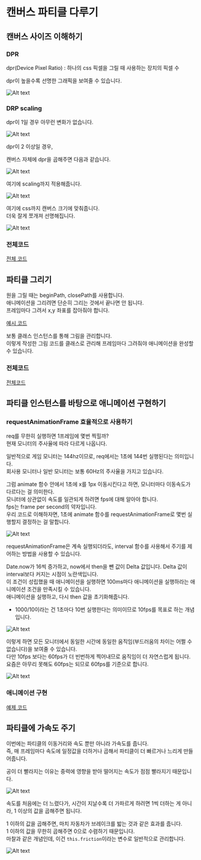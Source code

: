 # 캔버스 파티클 다루기

## 캔버스 사이즈 이해하기

### DPR

dpr(Device Pixel Ratio) : 하나의 css 픽셀을 그릴 때 사용하는 장치의 픽셀 수

dpr이 높을수록 선명한 그래픽을 보여줄 수 있습니다.

![Alt text](image.png)

### DRP scaling

dpr이 1일 경우 아무런 변화가 없습니다.

![Alt text](image-1.png)

dpr이 2 이상일 경우,<br>

캔버스 자체에 dpr을 곱해주면 다음과 같습니다.

![Alt text](image-2.png)

여기에 scaling까지 적용해줍니다.

![Alt text](image-3.png)

여기에 css까지 캔버스 크기에 맞춰줍니다.<br>
더욱 잘게 쪼개져 선명해집니다.

![Alt text](image-4.png)

### 전체코드

[전체 코드](./code_1.js)<br>

## 파티클 그리기

원을 그릴 때는 beginPath, closePath를 사용합니다.<br>
애니메이션을 그리려면 단순히 그리는 것에서 끝나면 안 됩니다.<br>
프레임마다 그려서 x,y 좌표를 잡아줘야 합니다.<br>

[예시 코드](./code_2.js)<br>

보통 클래스 인스턴스를 통해 그림을 관리합니다.<br>
이렇게 작성한 그림 코드를 클래스로 관리해 프레임마다 그려줘야 애니메이션을 완성할 수 있습니다.

### 전체코드

[전체코드](./c3.js)<br>

## 파티클 인스턴스를 바탕으로 애니메이션 구현하기

### requestAnimationFrame 효율적으로 사용하기

req를 무한히 실행하면 1프레임에 몇번 찍힐까?<br>
현재 모니터의 주사율에 따라 다르게 나옵니다.

일반적으로 게임 모니터는 144hz이므로, req에서는 1초에 144번 실행된다는 의미입니다.<br>
회사용 모니터나 일반 모니터는 보통 60Hz의 주사율을 가지고 있습니다.

그럼 animate 함수 안에서 1초에 x를 1px 이동시킨다고 하면, 모니터마다 이동속도가 다르다는 걸 의미한다.<br>
모니터에 상관없이 속도를 일관되게 하려면 fps에 대해 알아야 합니다.<br>
fps는 frame per second의 약자입니다.<br>
우리 코드로 이해하자면, 1초에 animate 함수를 requestAnimationFrame로 몇번 실행할지 결정하는 걸 말합니다.

![Alt text](image-5.png)

requestAnimationFrame은 계속 실행되더라도, interval 함수를 사용해서 주기를 제어하는 방법을 사용할 수 있습니다.

Date.now가 16씩 증가하고, now에서 then을 뺀 값이 Delta 값입니다. Delta 값이 interval보다 커지는 시점이 노란색입니다.<br>
이 조건이 성립했을 때 애니메이션을 실행하면 100ms마다 애니메이션을 실행하라는 애니메이션 조건을 만족시킬 수 있습니다.<br>
애니메이션을 실행하고, 다시 then 값을 초기화해줍니다.

- 1000/10이라는 건 1초마다 10번 실행한다는 의미이므로 10fps를 목표로 하는 개념입니다.

![Alt text](image-6.png)

이렇게 하면 모든 모니터에서 동일한 시간에 동일한 움직임(부드러움의 차이는 어쩔 수 없습니다)을 보여줄 수 있습니다.<br>
다만 10fps 보다는 60fps가 더 빈번하게 찍어내므로 움직임이 더 자연스럽게 됩니다.<br>
요즘은 아무리 못해도 60fps는 되므로 60fps를 기준으로 합니다.

![Alt text](image-7.png)

### 애니메이션 구현

[예제 코드](./c4.js)

## 파티클에 가속도 주기

이번에는 파티클의 이동거리와 속도 뿐만 아니라 가속도를 줍니다.<br>
즉, 매 프레임마다 속도에 일정값을 더하거나 곱해서 파티클이 더 빠르거나 느리게 만들어줍니다.

공이 더 빨라지는 이유는 중력에 영향을 받아 떨어지는 속도가 점점 빨라지기 때문입니다.

![Alt text](image-8.png)

속도를 처음에는 더 느렸다가, 시간이 지날수록 더 가파르게 하려면 1씩 더하는 게 아니라, 1 이상의 값을 곱해주면 됩니다.

1 이하의 값을 곱해주면, 마치 자동차가 브레이크를 밟는 것과 같은 효과를 줍니다.<br>
1 이하의 값을 무한히 곱해주면 0으로 수렴하기 때문입니다.<br>
마찰과 같은 개념인데, 이건 `this.friction`이라는 변수로 일반적으로 관리합니다.

![Alt text](image-9.png)
